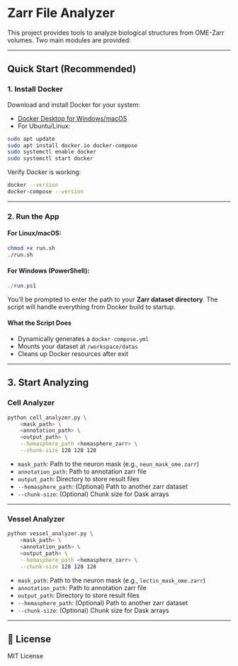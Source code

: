 # Zarr File Analyzer

This project provides tools to analyze biological structures from OME-Zarr volumes. Two main modules are provided:

---

## Quick Start (Recommended)

### 1. Install Docker

Download and install Docker for your system:

- [Docker Desktop for Windows/macOS](https://www.docker.com/products/docker-desktop)
- For Ubuntu/Linux:

```bash
sudo apt update
sudo apt install docker.io docker-compose
sudo systemctl enable docker
sudo systemctl start docker
```

Verify Docker is working:

```bash
docker --version
docker-compose --version
```

---

### 2. Run the App

#### For Linux/macOS:

```bash
chmod +x run.sh
./run.sh
```

#### For Windows (PowerShell):

```powershell
./run.ps1
```

You’ll be prompted to enter the path to your **Zarr dataset directory**. The script will handle everything from Docker build to startup.

#### What the Script Does

- Dynamically generates a `docker-compose.yml`
- Mounts your dataset at `/workspace/datas`
- Cleans up Docker resources after exit

---

## 3. Start Analyzing

### Cell Analyzer

```bash
python cell_analyzer.py \
    <mask_path> \
    <annotation_path> \
    <output_path> \
    --hemasphere_path <hemasphere_zarr> \
    --chunk-size 128 128 128
```

- `mask_path`: Path to the neuron mask (e.g., `neun_mask_ome.zarr`)
- `annotation_path`: Path to annotation zarr file
- `output_path`: Directory to store result files
- `--hemasphere_path`: (Optional) Path to another zarr dataset
- `--chunk-size`: (Optional) Chunk size for Dask arrays

---

### Vessel Analyzer

```bash
python vessel_analyzer.py \
    <mask_path> \
    <annotation_path> \
    <output_path> \
    --hemasphere_path <hemasphere_zarr> \
    --chunk-size 128 128 128
```

- `mask_path`: Path to the neuron mask (e.g., `lectin_mask_ome.zarr`)
- `annotation_path`: Path to annotation zarr file
- `output_path`: Directory to store result files
- `--hemasphere_path`: (Optional) Path to another zarr dataset
- `--chunk-size`: (Optional) Chunk size for Dask arrays

---

## 📜 License

MIT License